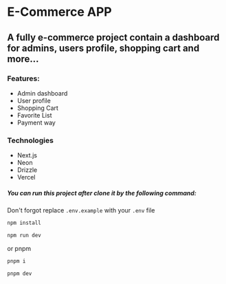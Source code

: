 # E-Commerce APP

## A fully e-commerce project contain a dashboard for admins, users profile, shopping cart and more...

### Features:

- Admin dashboard
- User profile
- Shopping Cart
- Favorite List
- Payment way

### Technologies

- Next.js
- Neon
- Drizzle
- Vercel

##### You can run this project after clone it by the following command:

Don't forgot replace `.env.example` with your `.env` file

```bash
npm install
```

```bash
npm run dev
```

or pnpm

```bash
pnpm i
```

```bash
pnpm dev
```
